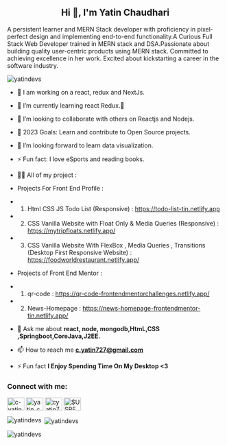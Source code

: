 <h2 align="center">Hi 👋, I'm Yatin Chaudhari</h2>
A persistent learner and MERN Stack developer with proficiency in pixel-perfect design and implementing end-to-end functionality.A Curious Full Stack Web Developer trained in MERN stack and DSA.Passionate about building quality user-centric products using MERN stack. Committed to achieving excellence in her work. Excited about kickstarting a career in the software industry.

<p align="left"> <img src="https://komarev.com/ghpvc/?username=yatindevs&label=Profile%20views&color=0e75b6&style=flat" alt="yatindevs" /> </p>

- 🔭 I am working on a react, redux and NextJs.
- 🌱 I’m currently learning react Redux.😬
- 👯 I’m looking to collaborate with others on Reactjs and Nodejs.
- 🥅 2023 Goals: Learn and contribute to Open Source projects.
- 🤔 I’m looking forward to learn data visualization.
- ⚡ Fun fact: I love eSports and reading books.


- 👨‍💻 All of my project :

- Projects For Front End Profile : 
-  1. Html CSS JS Todo List (Responsive) : https://todo-list-tin.netlify.app
-  2. CSS Vanilla Website with Float Only & Media Queries (Responsive) : https://mytripfloats.netlify.app/
-  3. CSS Vanilla Website With FlexBox , Media Queries , Transitions (Desktop First Responsive Website) : https://foodworldrestaurant.netlify.app/
   

- Projects of Front End Mentor :
- 1. qr-code :  https://qr-code-frontendmentorchallenges.netlify.app/
- 2. News-Homepage :  https://news-homepage-frontendmentor-tin.netlify.app/
   
- 💬 Ask me about **react, node, mongodb,HtmL,CSS ,Springboot,CoreJava,J2EE.**

- 📫 How to reach me **c.yatin727@gmail.com**

- ⚡ Fun fact **I Enjoy Spending Time On My Desktop <3**

<h3 align="left">Connect with me:</h3>
<p align="left">
<a href="https://linkedin.com/in/c-yatin727" target="blank"><img align="center" src="https://raw.githubusercontent.com/rahuldkjain/github-profile-readme-generator/master/src/images/icons/Social/linked-in-alt.svg" alt="c-yatin727" height="30" width="40" /></a>
<a href="https://www.leetcode.com/yatin_chaudhari2" target="blank"><img align="center" src="https://raw.githubusercontent.com/rahuldkjain/github-profile-readme-generator/master/src/images/icons/Social/leet-code.svg" alt="yatin_chaudhari2" height="30" width="40" /></a>
<a href="https://auth.geeksforgeeks.org/user/cyatin727" target="blank"><img align="center" src="https://raw.githubusercontent.com/rahuldkjain/github-profile-readme-generator/master/src/images/icons/Social/geeks-for-geeks.svg" alt="cyatin727" height="30" width="40" /></a>
<a href="https://discord.gg/$USPENCETIN#8380" target="blank"><img align="center" src="https://raw.githubusercontent.com/rahuldkjain/github-profile-readme-generator/master/src/images/icons/Social/discord.svg" alt="$USPENCETIN#8380" height="30" width="40" /></a>
</p>
<!--
<h3 align="left">Languages and Tools:</h3>
<p align="left"> <a href="https://aws.amazon.com" target="_blank" rel="noreferrer"> <img src="https://raw.githubusercontent.com/devicons/devicon/master/icons/amazonwebservices/amazonwebservices-original-wordmark.svg" alt="aws" width="40" height="40"/> </a> <a href="https://getbootstrap.com" target="_blank" rel="noreferrer"> <img src="https://raw.githubusercontent.com/devicons/devicon/master/icons/bootstrap/bootstrap-plain-wordmark.svg" alt="bootstrap" width="40" height="40"/> </a> <a href="https://www.w3schools.com/cpp/" target="_blank" rel="noreferrer"> <img src="https://raw.githubusercontent.com/devicons/devicon/master/icons/cplusplus/cplusplus-original.svg" alt="cplusplus" width="40" height="40"/> </a> <a href="https://www.w3schools.com/cs/" target="_blank" rel="noreferrer"> <img src="https://raw.githubusercontent.com/devicons/devicon/master/icons/csharp/csharp-original.svg" alt="csharp" width="40" height="40"/> </a> <a href="https://www.w3schools.com/css/" target="_blank" rel="noreferrer"> <img src="https://raw.githubusercontent.com/devicons/devicon/master/icons/css3/css3-original-wordmark.svg" alt="css3" width="40" height="40"/> </a> <a href="https://www.docker.com/" target="_blank" rel="noreferrer"> <img src="https://raw.githubusercontent.com/devicons/devicon/master/icons/docker/docker-original-wordmark.svg" alt="docker" width="40" height="40"/> </a> <a href="https://expressjs.com" target="_blank" rel="noreferrer"> <img src="https://raw.githubusercontent.com/devicons/devicon/master/icons/express/express-original-wordmark.svg" alt="express" width="40" height="40"/> </a> <a href="https://git-scm.com/" target="_blank" rel="noreferrer"> <img src="https://www.vectorlogo.zone/logos/git-scm/git-scm-icon.svg" alt="git" width="40" height="40"/> </a> <a href="https://www.w3.org/html/" target="_blank" rel="noreferrer"> <img src="https://raw.githubusercontent.com/devicons/devicon/master/icons/html5/html5-original-wordmark.svg" alt="html5" width="40" height="40"/> </a> <a href="https://www.java.com" target="_blank" rel="noreferrer"> <img src="https://raw.githubusercontent.com/devicons/devicon/master/icons/java/java-original.svg" alt="java" width="40" height="40"/> </a> <a href="https://developer.mozilla.org/en-US/docs/Web/JavaScript" target="_blank" rel="noreferrer"> <img src="https://raw.githubusercontent.com/devicons/devicon/master/icons/javascript/javascript-original.svg" alt="javascript" width="40" height="40"/> </a> <a href="https://www.jenkins.io" target="_blank" rel="noreferrer"> <img src="https://www.vectorlogo.zone/logos/jenkins/jenkins-icon.svg" alt="jenkins" width="40" height="40"/> </a> <a href="https://kubernetes.io" target="_blank" rel="noreferrer"> <img src="https://www.vectorlogo.zone/logos/kubernetes/kubernetes-icon.svg" alt="kubernetes" width="40" height="40"/> </a> <a href="https://www.linux.org/" target="_blank" rel="noreferrer"> <img src="https://raw.githubusercontent.com/devicons/devicon/master/icons/linux/linux-original.svg" alt="linux" width="40" height="40"/> </a> <a href="https://www.mongodb.com/" target="_blank" rel="noreferrer"> <img src="https://raw.githubusercontent.com/devicons/devicon/master/icons/mongodb/mongodb-original-wordmark.svg" alt="mongodb" width="40" height="40"/> </a> <a href="https://www.mysql.com/" target="_blank" rel="noreferrer"> <img src="https://raw.githubusercontent.com/devicons/devicon/master/icons/mysql/mysql-original-wordmark.svg" alt="mysql" width="40" height="40"/> </a> <a href="https://nodejs.org" target="_blank" rel="noreferrer"> <img src="https://raw.githubusercontent.com/devicons/devicon/master/icons/nodejs/nodejs-original-wordmark.svg" alt="nodejs" width="40" height="40"/> </a> <a href="https://postman.com" target="_blank" rel="noreferrer"> <img src="https://www.vectorlogo.zone/logos/getpostman/getpostman-icon.svg" alt="postman" width="40" height="40"/> </a> <a href="https://reactjs.org/" target="_blank" rel="noreferrer"> <img src="https://raw.githubusercontent.com/devicons/devicon/master/icons/react/react-original-wordmark.svg" alt="react" width="40" height="40"/> </a> <a href="https://reactnative.dev/" target="_blank" rel="noreferrer"> <img src="https://reactnative.dev/img/header_logo.svg" alt="reactnative" width="40" height="40"/> </a> <a href="https://www.selenium.dev" target="_blank" rel="noreferrer"> <img src="https://raw.githubusercontent.com/detain/svg-logos/780f25886640cef088af994181646db2f6b1a3f8/svg/selenium-logo.svg" alt="selenium" width="40" height="40"/> </a> <a href="https://spring.io/" target="_blank" rel="noreferrer"> <img src="https://www.vectorlogo.zone/logos/springio/springio-icon.svg" alt="spring" width="40" height="40"/> </a> </p>
-->

 <p><img align="left" src="https://github-readme-stats.vercel.app/api/top-langs?username=yatindevs&show_icons=true&locale=en&layout=compact" alt="yatindevs" /></p> 

 <p>&nbsp;<img align="center" src="https://github-readme-stats.vercel.app/api?username=yatindevs&show_icons=true&locale=en" alt="yatindevs" /></p> 

<p> <img align="center" src="https://github-readme-streak-stats.herokuapp.com/?user=yatindevs&" alt="yatindevs" /></p>
